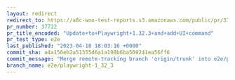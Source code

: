 ```yaml
---
layout: redirect
redirect_to: https://a8c-woo-test-reports.s3.amazonaws.com/public/pr/37722/e2e/index.html
pr_number: 37722
pr_title_encoded: "Update+to+Playwright+1.32.3+and+add+UI+command"
pr_test_type: e2e
last_published: "2023-04-18 18:03:16 +0000"
commit_sha: a4a156eb2a51355d6a1a198b6ba509241ea56ff6
commit_message: "Merge remote-tracking branch 'origin/trunk' into e2e/playwright-1_32_3"
branch_name: e2e/playwright-1_32_3
---
```

